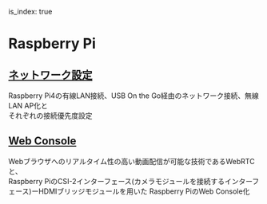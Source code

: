 is_index: true
# Raspberry Pi

## [ネットワーク設定](Network)
Raspberry Pi4の有線LAN接続、USB On the Go経由のネットワーク接続、無線LAN AP化と  
それぞれの接続優先度設定

## [Web Console](WebConsole)
Webブラウザへのリアルタイム性の高い動画配信が可能な技術であるWebRTCと、  
Raspberry PiのCSI-2インターフェース(カメラモジュールを接続するインターフェース)ーHDMIブリッジモジュールを用いた
Raspberry PiのWeb Console化